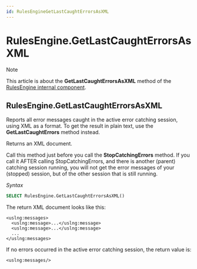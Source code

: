 ```yaml
---
id: RulesEngineGetLastCaughtErrorsAsXML
---
```


# RulesEngine.GetLastCaughtErrorsAsXML



> [!NOTE]
> This article is about the **GetLastCaughtErrorsAsXML** method of the [RulesEngine internal component](/docs/Extensions/RulesEngine%20internal%20component).

## **RulesEngine.GetLastCaughtErrorsAsXML**

Reports all error messages caught in the active error catching session, using XML as a format. To get the result in plain text, use the **GetLastCaughtErrors** method instead.

Returns an XML document.

Call this method just before you call the **StopCatchingErrors** method. If you call it AFTER calling StopCatchingErrors, and there is another (parent) catching session running, you will not get the error messages of your (stopped) session, but of the other session that is still running.

*Syntax*

```sql
SELECT RulesEngine.GetLastCaughtErrorsAsXML()
```

The return XML document looks like this:

```language-xml
<uslng:messages>
  <uslng:message>...</uslng:message>
  <uslng:message>...</uslng:message>
  ...
</uslng:messages>
```

If no errors occurred in the active error catching session, the return value is:

```language-xml
<uslng:messages/>
```

 